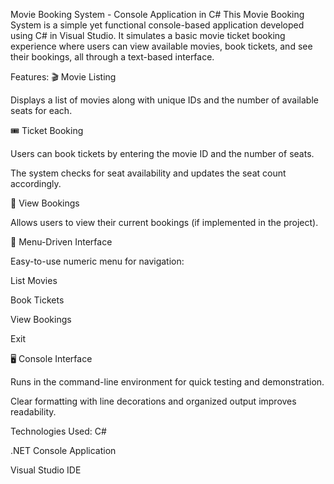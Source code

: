 Movie Booking System - Console Application in C#
This Movie Booking System is a simple yet functional console-based application developed using C# in Visual Studio. It simulates a basic movie ticket booking experience where users can view available movies, book tickets, and see their bookings, all through a text-based interface.

Features:
🎬 Movie Listing

Displays a list of movies along with unique IDs and the number of available seats for each.

🎟️ Ticket Booking

Users can book tickets by entering the movie ID and the number of seats.

The system checks for seat availability and updates the seat count accordingly.

📄 View Bookings

Allows users to view their current bookings (if implemented in the project).

🧾 Menu-Driven Interface

Easy-to-use numeric menu for navigation:

List Movies

Book Tickets

View Bookings

Exit

🖥️ Console Interface

Runs in the command-line environment for quick testing and demonstration.

Clear formatting with line decorations and organized output improves readability.

Technologies Used:
C#

.NET Console Application

Visual Studio IDE
